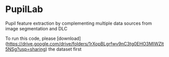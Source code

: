 # PupilLab
Pupil feature extraction by complementing multiple data sources from image segmentation and DLC

To run this code, please [download] (https://drive.google.com/drive/folders/1rXopBLgrfwv9nC3tg0EHO3MIWZlt5NSg?usp=sharing) the dataset first 